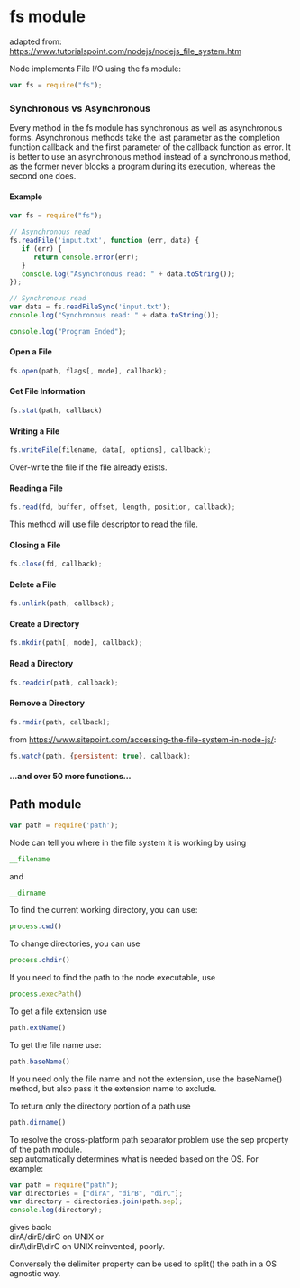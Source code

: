 # fs module #
adapted from: https://www.tutorialspoint.com/nodejs/nodejs_file_system.htm

Node implements File I/O using the fs module:
```javascript
var fs = require("fs");
```
### Synchronous vs Asynchronous ###

Every method in the fs module has synchronous as well as asynchronous forms. Asynchronous methods take the last parameter as the completion function callback and the first parameter of the callback function as error. It is better to use an asynchronous method instead of a synchronous method, as the former never blocks a program during its execution, whereas the second one does.

#### Example ####
```javascript
var fs = require("fs");

// Asynchronous read
fs.readFile('input.txt', function (err, data) {
   if (err) {
      return console.error(err);
   }
   console.log("Asynchronous read: " + data.toString());
});

// Synchronous read
var data = fs.readFileSync('input.txt');
console.log("Synchronous read: " + data.toString());

console.log("Program Ended");
```
#### Open a File ####
```javascript
fs.open(path, flags[, mode], callback);
```

#### Get File Information ####
```javascript
fs.stat(path, callback)
```

#### Writing a File ####
```javascript
fs.writeFile(filename, data[, options], callback);
```
Over-write the file if the file already exists.

#### Reading a File ####
```javascript
fs.read(fd, buffer, offset, length, position, callback);
```
This method will use file descriptor to read the file.

#### Closing a File ####
```javascript
fs.close(fd, callback);
```
#### Delete a File ####
```javascript
fs.unlink(path, callback);
```
#### Create a Directory ####
```javascript
fs.mkdir(path[, mode], callback);
```
#### Read a Directory ####
```javascript
fs.readdir(path, callback);
```
#### Remove a Directory ####
```javascript
fs.rmdir(path, callback);
```
from https://www.sitepoint.com/accessing-the-file-system-in-node-js/:

```javascript
fs.watch(path, {persistent: true}, callback);
```

#### ...and over 50 more functions... ####

## Path module ##
```javascript
var path = require('path');
```
Node can tell you where in the file system it is working by using</br>
```javascript
__filename
```
and
```javascript
__dirname
```

To find the current working directory, you can use:
```javascript
process.cwd()
```
To change directories, you can use
```javascript
process.chdir()
```
If you need to find the path to the node executable, use
```javascript
process.execPath()
```
To get a file extension use
```javascript
path.extName()
```
To get the file name use:
```javascript
path.baseName()
```
If you need only the file name and not the extension, use the baseName() method, but also pass it the extension name to exclude.

To return only the directory portion of a path use
```javascript
path.dirname()
```
To resolve the cross-platform path separator problem use the sep property of the path module.</br>
sep automatically determines what is needed based on the OS.
For example:
```javascript
var path = require("path");
var directories = ["dirA", "dirB", "dirC"];
var directory = directories.join(path.sep);
console.log(directory);
```
gives back:</br>
dirA/dirB/dirC on UNIX or</br>
dirA\dirB\dirC on UNIX reinvented, poorly.

Conversely the delimiter property can be used to split() the path in a OS agnostic way.
